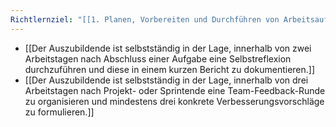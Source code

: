 ```yaml
---
Richtlernziel: "[[1. Planen, Vorbereiten und Durchführen von Arbeitsaufgaben in Abstimmung mit den kundenspezifischen Geschäfts- und Leistungsprozessen]]"
---
```

- [[Der Auszubildende ist selbstständig in der Lage, innerhalb von zwei Arbeitstagen nach Abschluss einer Aufgabe eine Selbstreflexion durchzuführen und diese in einem kurzen Bericht zu dokumentieren.]]
- [[Der Auszubildende ist selbstständig in der Lage, innerhalb von drei Arbeitstagen nach Projekt- oder Sprintende eine Team-Feedback-Runde zu organisieren und mindestens drei konkrete Verbesserungsvorschläge zu formulieren.]]